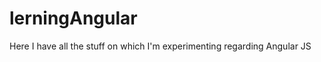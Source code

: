 lerningAngular
==============

Here I have all the stuff on which I'm experimenting regarding Angular JS
